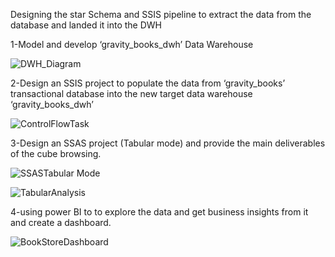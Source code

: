 Designing the star Schema and SSIS pipeline to extract the data from the database and landed it into the DWH

1-Model and develop ‘gravity_books_dwh’ Data Warehouse 

![DWH_Diagram](https://github.com/Ataa55/Gravity-Bookstore-DWH/assets/115408306/977a964f-39ff-4532-8b38-d4ce33b6c4cb)

2-Design an SSIS project to populate the data from ‘gravity_books’ transactional database into the new target data warehouse ‘gravity_books_dwh’

![ControlFlowTask](https://github.com/Ataa55/Gravity-Bookstore-DWH/assets/115408306/b2619175-ac1f-4b77-b7ef-5d174dbec3d9)

3-Design an SSAS project (Tabular mode) and provide the main deliverables of the cube browsing.

![SSASTabular Mode](https://github.com/Ataa55/Gravity-Bookstore-DWH/assets/115408306/81f7f341-3908-4af7-8146-953cefa72652)

![TabularAnalysis](https://github.com/Ataa55/Gravity-Bookstore-DWH/assets/115408306/264e0eb2-e19a-436d-8e98-aeda9bc9eb51)

4-using power BI to to explore the data and get business insights from it and create a dashboard.

![BookStoreDashboard](https://github.com/Ataa55/Gravity-Bookstore-DWH/assets/115408306/6c0b77b6-85eb-40d4-b68a-98ffe95de7c1)




